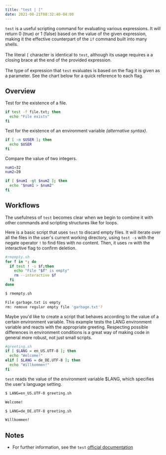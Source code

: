 ```yaml
---
title: "test | ["
date: 2021-08-21T08:32:40-04:00
---
```


`test` is a useful scripting command for evaluating various expressions. It will
return 0 (true) or 1 (false) based on the value of the given expression, making
it the effective counterpart of the `if` command built into many shells. <br>
<br> The literal `[` character is identical to `test`, although its usage
requires a a closing brace at the end of the provided expression. <br> <br> The
type of expression that `test` evaluates is based on the flag it is given as a
parameter. See the chart below for a quick reference to each flag.

## Overview

Test for the existence of a file.

```bash
if test -f file.txt; then
  echo "File exists"
fi
```

Test for the existence of an environment variable _(alternative syntax)_.

```bash
if [ -n $USER ]; then
  echo $USER
fi
```

Compare the value of two integers.

```bash
num1=32
num2=20

if [ $num1 -gt $num2 ]; then
  echo "$num1 > $num2"
fi
```

## Workflows

The usefulness of `test` becomes clear when we begin to combine it with other
commands and scripting structures like for loops.

Here is a basic script that uses `test` to discard empty files. It will iterate
over all the files in the user's current working directory, using `test -s` with
the negate operator `!` to find files with no content. Then, it uses `rm` with
the interactive flag to confirm deletion.

```bash
#rmempty.sh
for f in *; do
  if test ! -s $f;then
    echo "File "$f" is empty"
    rm --interactive $f
  fi
done
```

```bash
$ rmempty.sh

File garbage.txt is empty
rm: remove regular empty file 'garbage.txt'?
```

Maybe you'd like to create a script that behaves according to the value of a
certain environment variable. This example tests the LANG environment variable
and reacts with the appropriate greeting. Respecting possible differences in
environment conditions is a great way of making code in general more robust, not
just small scripts.

```bash
#greeting.sh
if [ $LANG = en_US.UTF-8 ]; then
  echo "Welcome!"
elif [ $LANG = de_DE.UTF-8 ]; then
  echo "Willkommen!"
fi
```

`test` reads the value of the environment variable $LANG, which specifies the
user's language setting.

```bash
$ LANG=en_US.UTF-8 greeting.sh

Welcome!

$ LANG=de_DE.UTF-8 greeting.sh

Willkommen!
```

## Notes

- For further information, see the `test`
  [official documentation](https://pubs.opengroup.org/onlinepubs/009695399/utilities/test.html)

